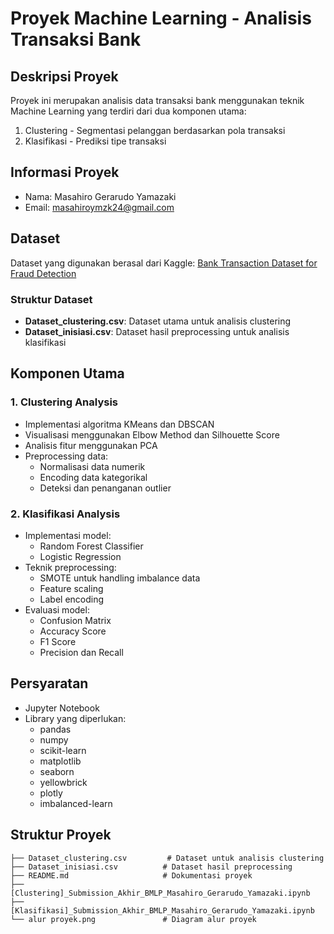 # Proyek Machine Learning - Analisis Transaksi Bank

## Deskripsi Proyek
Proyek ini merupakan analisis data transaksi bank menggunakan teknik Machine Learning yang terdiri dari dua komponen utama:
1. Clustering - Segmentasi pelanggan berdasarkan pola transaksi
2. Klasifikasi - Prediksi tipe transaksi 

## Informasi Proyek
- Nama: Masahiro Gerarudo Yamazaki
- Email: masahiroymzk24@gmail.com

## Dataset
Dataset yang digunakan berasal dari Kaggle: [Bank Transaction Dataset for Fraud Detection](https://www.kaggle.com/datasets/valakhorasani/bank-transaction-dataset-for-fraud-detection)

### Struktur Dataset
- **Dataset_clustering.csv**: Dataset utama untuk analisis clustering
- **Dataset_inisiasi.csv**: Dataset hasil preprocessing untuk analisis klasifikasi

## Komponen Utama

### 1. Clustering Analysis
- Implementasi algoritma KMeans dan DBSCAN
- Visualisasi menggunakan Elbow Method dan Silhouette Score
- Analisis fitur menggunakan PCA
- Preprocessing data:
  - Normalisasi data numerik
  - Encoding data kategorikal
  - Deteksi dan penanganan outlier

### 2. Klasifikasi Analysis
- Implementasi model:
  - Random Forest Classifier
  - Logistic Regression
- Teknik preprocessing:
  - SMOTE untuk handling imbalance data
  - Feature scaling
  - Label encoding
- Evaluasi model:
  - Confusion Matrix
  - Accuracy Score
  - F1 Score
  - Precision dan Recall

## Persyaratan
- Jupyter Notebook
- Library yang diperlukan:
  - pandas
  - numpy
  - scikit-learn
  - matplotlib
  - seaborn
  - yellowbrick
  - plotly
  - imbalanced-learn

## Struktur Proyek
```
├── Dataset_clustering.csv         # Dataset untuk analisis clustering
├── Dataset_inisiasi.csv          # Dataset hasil preprocessing
├── README.md                     # Dokumentasi proyek
├── [Clustering]_Submission_Akhir_BMLP_Masahiro_Gerarudo_Yamazaki.ipynb
├── [Klasifikasi]_Submission_Akhir_BMLP_Masahiro_Gerarudo_Yamazaki.ipynb
└── alur proyek.png               # Diagram alur proyek
```
